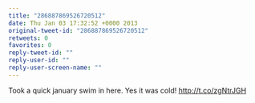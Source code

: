 ```yaml
---
title: "286887869526720512"
date: Thu Jan 03 17:32:52 +0000 2013
original-tweet-id: "286887869526720512"
retweets: 0
favorites: 0
reply-tweet-id: ""
reply-user-id: ""
reply-user-screen-name: ""
---
```

Took a quick january swim in here. Yes it was cold! http://t.co/zgNtrJGH
